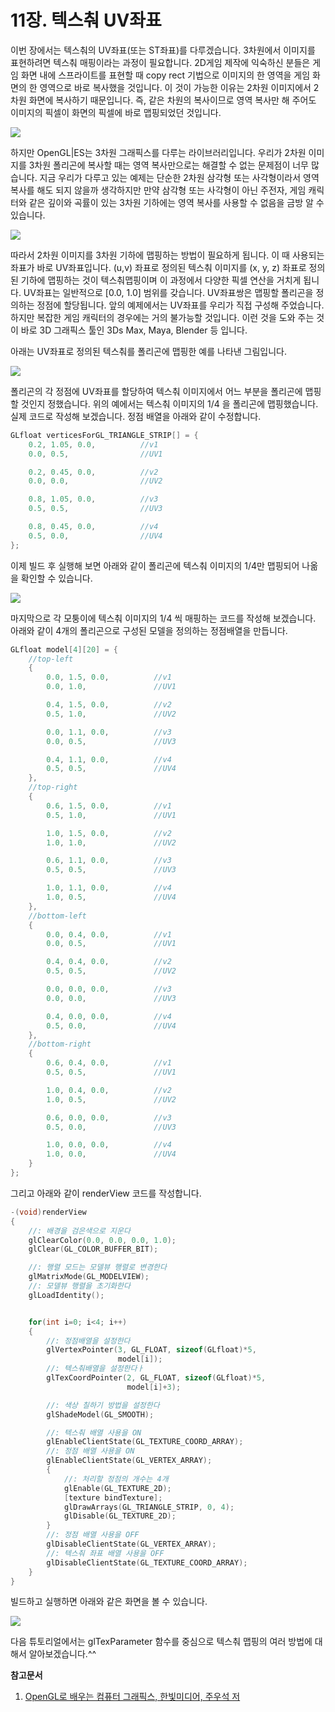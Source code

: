# 11장. 텍스춰 UV좌표

이번 장에서는 텍스춰의 UV좌표\(또는 ST좌표\)를 다루겠습니다. 3차원에서 이미지를 표현하려면 텍스춰 매핑이라는 과정이 필요합니다. 2D게임 제작에 익숙하신 분들은 게임 화면 내에 스프라이트를 표현할 때 copy rect 기법으로 이미지의 한 영역을 게임 화면의 한 영역으로 바로 복사했을 것입니다. 이 것이 가능한 이유는 2차원 이미지에서 2차원 화면에 복사하기 때문입니다. 즉, 같은 차원의 복사이므로 영역 복사만 해 주어도 이미지의 픽셀이 화면의 픽셀에 바로 맵핑되었던 것입니다.

![](../../.gitbook/assets/tut01.png)

하지만 OpenGL\|ES는 3차원 그래픽스를 다루는 라이브러리입니다. 우리가 2차원 이미지를 3차원 폴리곤에 복사할 때는 영역 복사만으로는 해결할 수 없는 문제점이 너무 많습니다. 지금 우리가 다루고 있는 예제는 단순한 2차원 삼각형 또는 사각형이라서 영역 복사를 해도 되지 않을까 생각하지만 만약 삼각형 또는 사각형이 아닌 주전자, 게임 캐릭터와 같은 깊이와 곡률이 있는 3차원 기하에는 영역 복사를 사용할 수 없음을 금방 알 수 있습니다.

![](../../.gitbook/assets/tut02%20%285%29.png)

따라서 2차원 이미지를 3차원 기하에 맵핑하는 방법이 필요하게 됩니다. 이 때 사용되는 좌표가 바로 UV좌표입니다. \(u,v\) 좌표로 정의된 텍스춰 이미지를 \(x, y, z\) 좌표로 정의된 기하에 맵핑하는 것이 텍스춰맵핑이며 이 과정에서 다양한 픽셀 연산을 거치게 됩니다. UV좌표는 일반적으로 \[0.0, 1.0\] 범위를 갖습니다. UV좌표쌍은 맵핑할 폴리곤을 정의하는 정점에 할당됩니다. 앞의 예제에서는 UV좌표를 우리가 직접 구성해 주었습니다. 하지만 복잡한 게임 캐릭터의 경우에는 거의 불가능할 것입니다. 이런 것을 도와 주는 것이 바로 3D 그래픽스 툴인 3Ds Max, Maya, Blender 등 입니다.

아래는 UV좌표로 정의된 텍스춰를 폴리곤에 맵핑한 예를 나타낸 그림입니다.

![](../../.gitbook/assets/tut03%20%283%29.png)

폴리곤의 각 정점에 UV좌표를 할당하여 텍스춰 이미지에서 어느 부분을 폴리곤에 맵핑할 것인지 정했습니다. 위의 예에서는 텍스춰 이미지의 1/4 을 폴리곤에 맵핑했습니다. 실제 코드로 작성해 보겠습니다. 정점 배열을 아래와 같이 수정합니다.

```objectivec
GLfloat verticesForGL_TRIANGLE_STRIP[] = {  
    0.2, 1.05, 0.0,          //v1  
    0.0, 0.5,                //UV1  

    0.2, 0.45, 0.0,          //v2  
    0.0, 0.0,                //UV2  

    0.8, 1.05, 0.0,          //v3  
    0.5, 0.5,                //UV3  

    0.8, 0.45, 0.0,          //v4  
    0.5, 0.0,                //UV4  
};
```

이제 빌드 후 실행해 보면 아래와 같이 폴리곤에 텍스춰 이미지의 1/4만 맵핑되어 나옮을 확인할 수 있습니다.

![](../../.gitbook/assets/tut04%20%281%29.png)

마지막으로 각 모퉁이에 텍스춰 이미지의 1/4 씩 매핑하는 코드를 작성해 보겠습니다. 아래와 같이 4개의 폴리곤으로 구성된 모델을 정의하는 정점배열을 만듭니다.

```objectivec
GLfloat model[4][20] = {  
    //top-left  
    {  
        0.0, 1.5, 0.0,          //v1  
        0.0, 1.0,               //UV1  

        0.4, 1.5, 0.0,          //v2  
        0.5, 1.0,               //UV2  

        0.0, 1.1, 0.0,          //v3  
        0.0, 0.5,               //UV3  

        0.4, 1.1, 0.0,          //v4  
        0.5, 0.5,               //UV4  
    },  
    //top-right  
    {  
        0.6, 1.5, 0.0,          //v1  
        0.5, 1.0,               //UV1  

        1.0, 1.5, 0.0,          //v2  
        1.0, 1.0,               //UV2  

        0.6, 1.1, 0.0,          //v3  
        0.5, 0.5,               //UV3  

        1.0, 1.1, 0.0,          //v4  
        1.0, 0.5,               //UV4  
    },  
    //bottom-left  
    {  
        0.0, 0.4, 0.0,          //v1  
        0.0, 0.5,               //UV1  

        0.4, 0.4, 0.0,          //v2  
        0.5, 0.5,               //UV2  

        0.0, 0.0, 0.0,          //v3  
        0.0, 0.0,               //UV3  

        0.4, 0.0, 0.0,          //v4  
        0.5, 0.0,               //UV4  
    },  
    //bottom-right  
    {  
        0.6, 0.4, 0.0,          //v1  
        0.5, 0.5,               //UV1  

        1.0, 0.4, 0.0,          //v2  
        1.0, 0.5,               //UV2  

        0.6, 0.0, 0.0,          //v3  
        0.5, 0.0,               //UV3  

        1.0, 0.0, 0.0,          //v4  
        1.0, 0.0,               //UV4  
    }  
};
```

그리고 아래와 같이 renderView 코드를 작성합니다.

```objectivec
-(void)renderView  
{  
    //: 배경을 검은색으로 지운다  
    glClearColor(0.0, 0.0, 0.0, 1.0);  
    glClear(GL_COLOR_BUFFER_BIT);  

    //: 행렬 모드는 모델뷰 행렬로 변경한다  
    glMatrixMode(GL_MODELVIEW);  
    //: 모델뷰 행렬을 초기화한다  
    glLoadIdentity();  


    for(int i=0; i<4; i++)  
    {  
        //: 정점배열을 설정한다  
        glVertexPointer(3, GL_FLOAT, sizeof(GLfloat)*5,  
                        model[i]);  
        //: 텍스춰배열을 설정한다ㅏ  
        glTexCoordPointer(2, GL_FLOAT, sizeof(GLfloat)*5,  
                          model[i]+3);  

        //: 색상 칠하기 방법을 설정한다  
        glShadeModel(GL_SMOOTH);  

        //: 텍스춰 배열 사용을 ON  
        glEnableClientState(GL_TEXTURE_COORD_ARRAY);  
        //: 정점 배열 사용을 ON  
        glEnableClientState(GL_VERTEX_ARRAY);  
        {  
            //: 처리할 정점의 개수는 4개  
            glEnable(GL_TEXTURE_2D);  
            [texture bindTexture];  
            glDrawArrays(GL_TRIANGLE_STRIP, 0, 4);  
            glDisable(GL_TEXTURE_2D);  
        }  
        //: 정점 배열 사용을 OFF  
        glDisableClientState(GL_VERTEX_ARRAY);  
        //: 텍스춰 좌표 배열 사용을 OFF  
        glDisableClientState(GL_TEXTURE_COORD_ARRAY);  
    }  
}
```

빌드하고 실행하면 아래와 같은 화면을 볼 수 있습니다.

![](../../.gitbook/assets/tut05.png)



다음 튜토리얼에서는 glTexParameter 함수를 중심으로 텍스춰 맵핑의 여러 방법에 대해서 알아보겠습니다.^^

**참고문서**

1. [OpenGL로 배우는 컴퓨터 그래픽스, 한빛미디어, 주우석 저](http://www.yes24.com/24/Goods/1945821?Acode=101)

